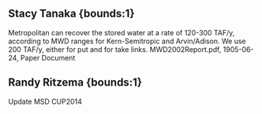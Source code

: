 ## Stacy Tanaka {bounds:1} 
Metropolitan can recover the stored water at a rate of 120-300 TAF/y, according to MWD ranges for Kern-Semitropic and Arvin/Adison. We use 200 TAF/y, either for put and for take links.
MWD2002Report.pdf, 1905-06-24, Paper Document

## Randy Ritzema {bounds:1} 
Update MSD CUP2014
